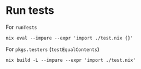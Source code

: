 # Run tests

For `runTests`

```
nix eval --impure --expr 'import ./test.nix {}'
```

For `pkgs.testers` (`testEqualContents`)

```
nix build -L --impure --expr 'import ./test.nix'
```
